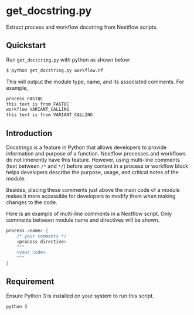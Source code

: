 # get_docstring.py
Extract process and workflow docstring from Nextflow scripts.

## Quickstart
Run `get_docstring.py` with python as shown below:
```bash
$ python get_docstring.py workflow.nf
```
This will output the module type, name, and its associated comments. For example,

```bash
process FASTQC
this text is from FASTQC
workflow VARIANT_CALLING
this text is from VARIANT_CALLING
```
## Introduction
Docstrings is a feature in Python that allows developers to provide information and purpose of a function. Nextflow processes and workflows do not inherently have this feature. However, using multi-line comments (text between `/*` and `*/`) before any content in a process or workflow block helps developers describe the purpose, usage, and critical notes of the module.

Besides, placing these comments just above the main code of a module makes it more accessible for developers to modify them when making changes to the code.

Here is an example of multi-line comments in a Nextflow script. Only comments between module name and directives will be shown.

```groovy
process <name> {
	/* your comments */
	<process directive>
	"""
	<your code>
	"""
}
```
## Requirement
Ensure Python 3 is installed on your system to run this script.
```
python 3
```